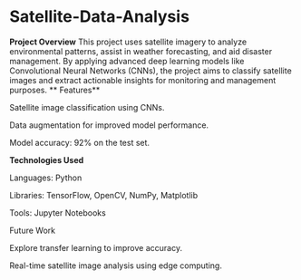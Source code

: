 # Satellite-Data-Analysis

**Project Overview**
This project uses satellite imagery to analyze environmental patterns, assist in weather forecasting, and aid disaster management. By applying advanced deep learning models like Convolutional Neural Networks (CNNs), the project aims to classify satellite images and extract actionable insights for monitoring and management purposes.
**
Features**

Satellite image classification using CNNs.

Data augmentation for improved model performance.

Model accuracy: 92% on the test set.




**Technologies Used**

Languages: Python

Libraries: TensorFlow, OpenCV, NumPy, Matplotlib

Tools: Jupyter Notebooks




Future Work

Explore transfer learning to improve accuracy.

Real-time satellite image analysis using edge computing.
